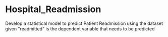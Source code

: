 # Hospital_Readmission
Develop a statistical model to predict Patient Readmission using the dataset given "readmitted" is the dependent variable that needs to be predicted
